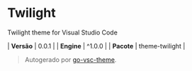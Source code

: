 # Twilight

Twilight theme for Visual Studio Code

| **Versão** | 0.0.1 |
| **Engine** | ^1.0.0 |
| **Pacote** | theme-twilight |

> Autogerado por [go-vsc-theme](https://github.com/natalbu/go-vsc-theme).
